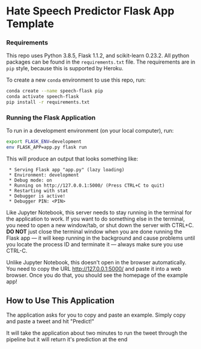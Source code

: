 # Hate Speech Predictor Flask App Template

### Requirements

This repo uses Python 3.8.5, Flask 1.1.2, and scikit-learn 0.23.2. All python packages can be found in the `requirements.txt` file.  The requirements are in `pip` style, because this is supported by Heroku.

To create a new `conda` environment to use this repo, run:
```bash
conda create --name speech-flask pip
conda activate speech-flask
pip install -r requirements.txt
```

### Running the Flask Application

To run in a development environment (on your local computer), run:
```bash
export FLASK_ENV=development
env FLASK_APP=app.py flask run
```

This will produce an output that looks something like:
```
 * Serving Flask app "app.py" (lazy loading)
 * Environment: development
 * Debug mode: on
 * Running on http://127.0.0.1:5000/ (Press CTRL+C to quit)
 * Restarting with stat
 * Debugger is active!
 * Debugger PIN: <PIN>
```

Like Jupyter Notebook, this server needs to stay running in the terminal for the application to work.  If you want to do something else in the terminal, you need to open a new window/tab, or shut down the server with CTRL+C. **DO NOT** just close the terminal window when you are done running the Flask app — it will keep running in the background and cause problems until you locate the process ID and terminate it — always make sure you use CTRL-C.

Unlike Jupyter Notebook, this doesn't open in the browser automatically.  You need to copy the URL http://127.0.0.1:5000/ and paste it into a web browser.  Once you do that, you should see the homepage of the example app!

## How to Use This Application

The application asks for you to copy and paste an example. Simply copy and paste a tweet and hit "Predict!" 

It will take the application about two minutes to run the tweet through the pipeline but it will return it's prediction at the end
